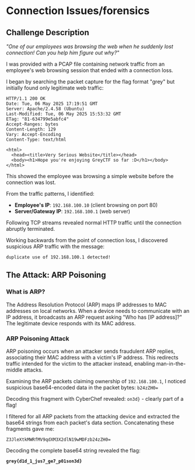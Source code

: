 # Connection Issues/forensics

## Challenge Description
*"One of our employees was browsing the web when he suddenly lost connection! Can you help him figure out why?"*

I was provided with a PCAP file containing network traffic from an employee's web browsing session that ended with a connection loss.

I began by searching the packet capture for the flag format "grey" but initially found only legitimate web traffic:

```http
HTTP/1.1 200 OK
Date: Tue, 06 May 2025 17:19:51 GMT
Server: Apache/2.4.58 (Ubuntu)
Last-Modified: Tue, 06 May 2025 15:53:32 GMT
ETag: "81-634799e5abfc4"
Accept-Ranges: bytes
Content-Length: 129
Vary: Accept-Encoding
Content-Type: text/html

<html>
  <head><title>Very Serious Website</title></head>
  <body><h1>Hope you're enjoying GreyCTF so far :D</h1></body>
</html>
```

This showed the employee was browsing a simple website before the connection was lost.

From the traffic patterns, I identified:
- **Employee's IP**: `192.168.100.10` (client browsing on port 80)
- **Server/Gateway IP**: `192.168.100.1` (web server)

Following TCP streams revealed normal HTTP traffic until the connection abruptly terminated.

Working backwards from the point of connection loss, I discovered suspicious ARP traffic with the message:
```
duplicate use of 192.168.100.1 detected!
```

## The Attack: ARP Poisoning

### What is ARP?
The Address Resolution Protocol (ARP) maps IP addresses to MAC addresses on local networks. When a device needs to communicate with an IP address, it broadcasts an ARP request asking "Who has [IP address]?" The legitimate device responds with its MAC address.

### ARP Poisoning Attack
ARP poisoning occurs when an attacker sends fraudulent ARP replies, associating their MAC address with a victim's IP address. This redirects traffic intended for the victim to the attacker instead, enabling man-in-the-middle attacks.

Examining the ARP packets claiming ownership of `192.168.100.1`, I noticed suspicious base64-encoded data in the packet bytes: `b24zZH0=`

Decoding this fragment with CyberChef revealed: `on3d}` - clearly part of a flag!

I filtered for all ARP packets from the attacking device and extracted the base64 strings from each packet's data section. Concatenating these fragments gave me:

```
Z3JleXtkMWRfMV9qdXM3X2dlN19wMDFzb24zZH0=
```

Decoding the complete base64 string revealed the flag:

**`grey{d1d_1_jus7_ge7_p01son3d}`**
